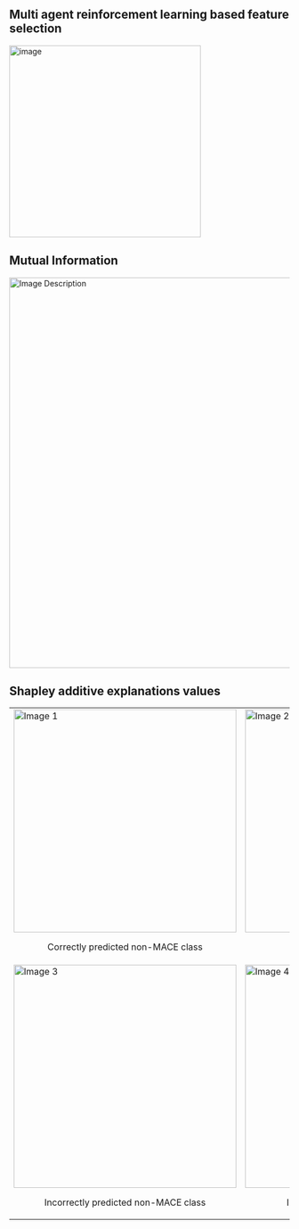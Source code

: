 ## Multi agent reinforcement learning based feature selection

<img width="344" alt="image" src="https://github.com/user-attachments/assets/f5d3f8ad-25c6-4837-9272-cec916979704">

## Mutual Information

<img src="https://github.com/user-attachments/assets/da0f42e9-7683-4c51-8903-ff1b94f7e16e" alt="Image Description" style="width:700px;"/>

## Shapley additive explanations values

<table>
  <tr>
    <td>
      <img src="https://github.com/user-attachments/assets/0c1f2da8-69d6-43d4-a929-36a1d1e0d0c7" alt="Image 1" width="400"/>
      <p style="text-align: center;">Correctly predicted non-MACE class</p>
    </td>
    <td>
      <img src="https://github.com/user-attachments/assets/41e8aeb7-7b64-404f-adc1-46066ae7de7b" alt="Image 2" width="400"/>
      <p style="text-align: center;">Correctly predicted MACE class</p>
    </td>
  </tr>
  <tr>
    <td>
      <img src="https://github.com/user-attachments/assets/db3d6041-6039-4fc3-a009-41e2bbb81964" alt="Image 3" width="400"/>
      <p style="text-align: center;">Incorrectly predicted non-MACE class</p>
    </td>
    <td>
      <img src="https://github.com/user-attachments/assets/87a236b9-0312-48a1-800d-6147153dc29b" alt="Image 4" width="400"/>
      <p style="text-align: center;">Incorrectly predicted MACE class</p>
    </td>
  </tr>
</table>



